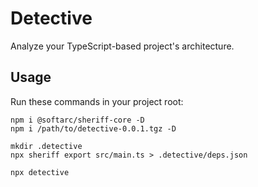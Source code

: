 # Detective

Analyze your TypeScript-based project's architecture.

## Usage

Run these commands in your project root:

```shel
npm i @softarc/sheriff-core -D
npm i /path/to/detective-0.0.1.tgz -D

mkdir .detective
npx sheriff export src/main.ts > .detective/deps.json

npx detective
```
